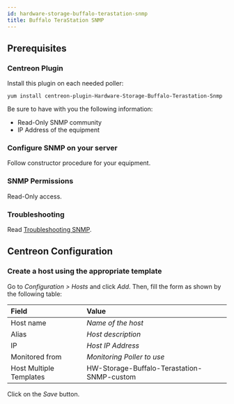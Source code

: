 ```yaml
---
id: hardware-storage-buffalo-terastation-snmp
title: Buffalo TeraStation SNMP
---
```


## Prerequisites

### Centreon Plugin

Install this plugin on each needed poller:

``` shell
yum install centreon-plugin-Hardware-Storage-Buffalo-Terastation-Snmp
```

Be sure to have with you the following information:

  - Read-Only SNMP community
  - IP Address of the equipment

### Configure SNMP on your server

Follow constructor procedure for your equipment.

### SNMP Permissions

Read-Only access.

### Troubleshooting

Read [Troubleshooting
SNMP](../getting-started/how-to-guides/troubleshooting-plugins.md/#troubleshooting-snmp).

## Centreon Configuration

### Create a host using the appropriate template

Go to *Configuration \> Hosts* and click *Add*. Then, fill the form as shown by
the following table:

| Field                                | Value                                      |
| :----------------------------------- | :----------------------------------------- |
| Host name                            | *Name of the host*                         |
| Alias                                | *Host description*                         |
| IP                                   | *Host IP Address*                          |
| Monitored from                       | *Monitoring Poller to use*                 |
| Host Multiple Templates              | HW-Storage-Buffalo-Terastation-SNMP-custom |

Click on the *Save* button.
